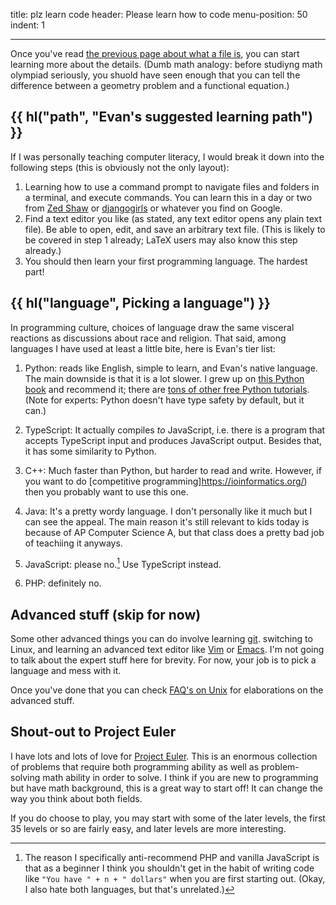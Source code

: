 title: plz learn code
header: Please learn how to code
menu-position: 50
indent: 1

---

Once you've read [the previous page about what a file is](techshell.mkd),
you can start learning more about the details.
(Dumb math analogy: before studiyng math olympiad seriously,
you shuold have seen enough that you can tell the difference
between a geometry problem and a functional equation.)

## {{ hl("path", "Evan's suggested learning path") }}

If I was personally teaching computer literacy,
I would break it down into the following steps
(this is obviously not the only layout):

1. Learning how to use a command prompt to navigate files and folders
	in a terminal, and execute commands.
	You can learn this in a day or two from [Zed Shaw][term]
	or [djangogirls][term2] or whatever you find on Google.
2. Find a text editor you like (as stated, any text editor opens any plain text file).
	Be able to open, edit, and save an arbitrary text file.
	(This is likely to be covered in step 1 already;
	LaTeX users may also know this step already.)
3. You should then learn your first programming language.
	The hardest part!

## {{ hl("language", Picking a language") }}

In programming culture, choices of language draw the same visceral reactions as
discussions about race and religion.
That said, among languages I have used at least a little bite,
here is Evan's tier list:

1. Python: reads like English, simple to learn, and Evan's native language.
	The main downside is that it is a lot slower.
	I grew up on [this Python book](http://openbookproject.net/thinkcs/python/english3e/index.html)
	and recommend it;
	there are [tons of other free Python tutorials][nonpro].
	(Note for experts: Python doesn't have type safety by default, but it can.)

2. TypeScript: It actually compiles _to_ JavaScript,
	i.e. there is a program that accepts TypeScript input
	and produces JavaScript output.
	Besides that, it has some similarity to Python.

3. C++: Much faster than Python, but harder to read and write.
	However, if you want to do 
	[competitive programming]https://ioinformatics.org/)
	then you probably want to use this one.

4. Java: It's a pretty wordy language. I don't personally like it much
	but I can see the appeal.
	The main reason it's still relevant to kids today is because
	of AP Computer Science A,
	but that class does a pretty bad job of teachiing it anyways.

5. JavaScript: please no.[^js] Use TypeScript instead.

6. PHP: definitely no.

## Advanced stuff (skip for now)

Some other advanced things you can do involve
learning [git](https://duckduckgo.com/?q=git+tutorial).
switching to Linux, and learning an advanced text editor like
[Vim](https://www.vim.org) or
[Emacs](https://en.wikipedia.org/wiki/Emacs).
I'm not going to talk about the expert stuff here for brevity.
For now, your job is to pick a language and mess with it.

Once you've done that you can check
[FAQ's on Unix](faq-unix.html) for elaborations on the advanced stuff.

[^js]: The reason I specifically anti-recommend PHP and vanilla JavaScript is
	that as a beginner I think you shouldn't get in the habit of writing code like
	`"You have " + n + " dollars"` when you are first starting out.
	(Okay, I also hate both languages, but that's unrelated.)

## Shout-out to Project Euler

I have lots and lots of love for
[Project Euler](https://projecteuler.net/about).
This is an enormous collection of problems that require both
programming ability as well as problem-solving math ability
in order to solve.
I think if you are new to programming but have math background,
this is a great way to start off!
It can change the way you think about both fields.

If you do choose to play, you may start with some of the later levels,
the first 35 levels or so are fairly easy,
and later levels are more interesting.


[term]: https://learnpythonthehardway.org/python3/appendixa.html
[term2]: https://tutorial.djangogirls.org/en/intro_to_command_line/
[nonpro]: https://wiki.python.org/moin/BeginnersGuide/NonProgrammers
